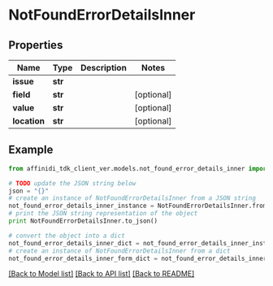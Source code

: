 # NotFoundErrorDetailsInner

## Properties

| Name         | Type    | Description | Notes      |
| ------------ | ------- | ----------- | ---------- |
| **issue**    | **str** |             |
| **field**    | **str** |             | [optional] |
| **value**    | **str** |             | [optional] |
| **location** | **str** |             | [optional] |

## Example

```python
from affinidi_tdk_client_ver.models.not_found_error_details_inner import NotFoundErrorDetailsInner

# TODO update the JSON string below
json = "{}"
# create an instance of NotFoundErrorDetailsInner from a JSON string
not_found_error_details_inner_instance = NotFoundErrorDetailsInner.from_json(json)
# print the JSON string representation of the object
print NotFoundErrorDetailsInner.to_json()

# convert the object into a dict
not_found_error_details_inner_dict = not_found_error_details_inner_instance.to_dict()
# create an instance of NotFoundErrorDetailsInner from a dict
not_found_error_details_inner_form_dict = not_found_error_details_inner.from_dict(not_found_error_details_inner_dict)
```

[[Back to Model list]](../README.md#documentation-for-models) [[Back to API list]](../README.md#documentation-for-api-endpoints) [[Back to README]](../README.md)
